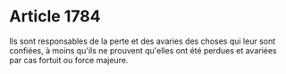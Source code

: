 # Article 1784

Ils sont responsables de la perte et des avaries des choses qui leur sont confiées, à moins qu'ils ne prouvent qu'elles ont été perdues et avariées par cas fortuit ou force majeure.
